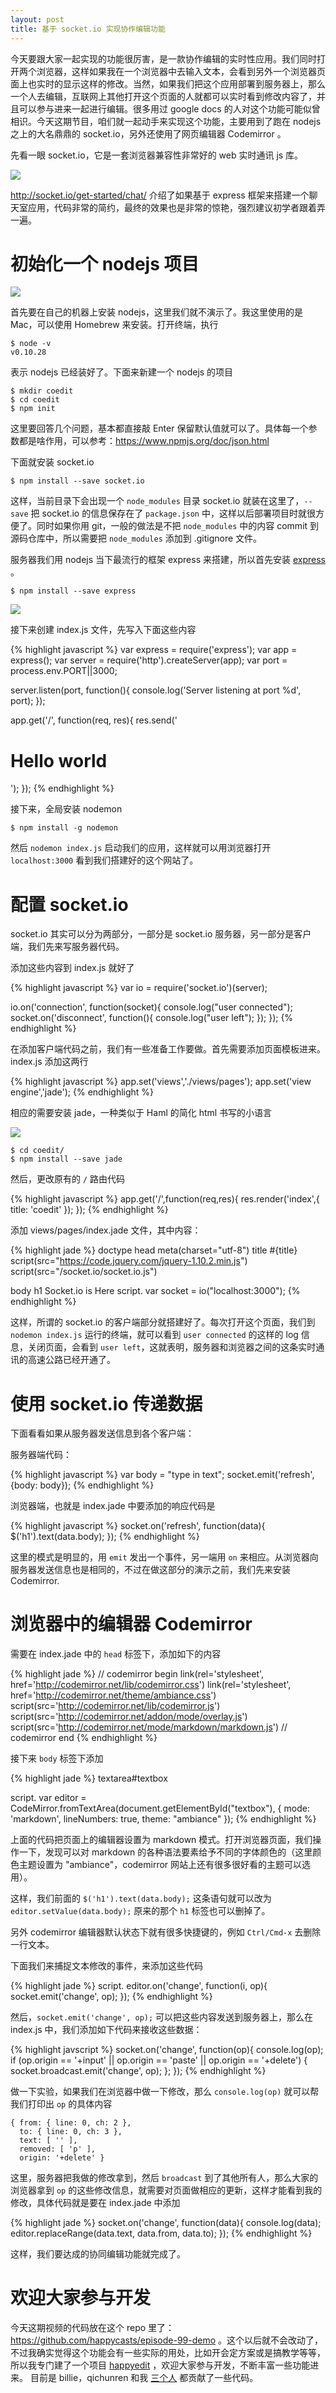 ```yaml
---
layout: post
title: 基于 socket.io 实现协作编辑功能
---
```


今天要跟大家一起实现的功能很厉害，是一款协作编辑的实时性应用。我们同时打开两个浏览器，这样如果我在一个浏览器中去输入文本，会看到另外一个浏览器页面上也实时的显示这样的修改。当然，如果我们把这个应用部署到服务器上，那么一个人去编辑，互联网上其他打开这个页面的人就都可以实时看到修改内容了，并且可以参与进来一起进行编辑。很多用过
google docs 的人对这个功能可能似曾相识。今天这期节目，咱们就一起动手来实现这个功能，主要用到了跑在
nodejs 之上的大名鼎鼎的 socket.io，另外还使用了网页编辑器 Codemirror 。


先看一眼 socket.io，它是一套浏览器兼容性非常好的 web 实时通讯 js 库。

![](http://media.happycasts.net/pic/happycasts/socketio.png)

<http://socket.io/get-started/chat/> 介绍了如果基于 express 框架来搭建一个聊天室应用，代码非常的简约，最终的效果也是非常的惊艳，强烈建议初学者跟着弄一遍。

# 初始化一个 nodejs 项目

![](http://media.happycasts.net/pic/happycasts/nodejs.jpg)

首先要在自己的机器上安装 nodejs，这里我们就不演示了。我这里使用的是 Mac，可以使用 Homebrew 来安装。打开终端，执行

~~~
$ node -v
v0.10.28
~~~

表示 nodejs 已经装好了。下面来新建一个 nodejs 的项目

~~~
$ mkdir coedit
$ cd coedit
$ npm init
~~~

这里要回答几个问题，基本都直接敲 Enter 保留默认值就可以了。具体每一个参数都是啥作用，可以参考：<https://www.npmjs.org/doc/json.html>

下面就安装 socket.io

~~~
$ npm install --save socket.io
~~~

这样，当前目录下会出现一个 `node_modules` 目录 socket.io
就装在这里了，`--save` 把 socket.io 的信息保存在了 `package.json`
中，这样以后部署项目时就很方便了。同时如果你用 git，一般的做法是不把 `node_modules`
中的内容 commit 到源码仓库中，所以需要把 `node_modules` 添加到 .gitignore 文件。


服务器我们用 nodejs 当下最流行的框架 express 来搭建，所以首先安装
[express](http://expressjs.com/) 。

~~~
$ npm install --save express
~~~

![](http://media.happycasts.net/pic/happycasts/expressjs.png)

接下来创建 index.js 文件，先写入下面这些内容

{% highlight javascript %}
var express = require('express');
var app = express();
var server = require('http').createServer(app);
var port = process.env.PORT||3000;

server.listen(port, function(){
  console.log('Server listening at port %d', port);
});

app.get('/', function(req, res){
  res.send('<h1>Hello world</h1>');
});
{% endhighlight %}

接下来，全局安装 nodemon

~~~
$ npm install -g nodemon
~~~

然后 `nodemon index.js` 启动我们的应用，这样就可以用浏览器打开 `localhost:3000` 看到我们搭建好的这个网站了。


# 配置 socket.io

socket.io 其实可以分为两部分，一部分是 socket.io
服务器，另一部分是客户端，我们先来写服务器代码。


添加这些内容到 index.js 就好了

{% highlight javascript %}
var io = require('socket.io')(server);

io.on('connection', function(socket){
  console.log("user connected");
  socket.on('disconnect', function(){
    console.log("user left");
  });
});
{% endhighlight %}


在添加客户端代码之前，我们有一些准备工作要做。首先需要添加页面模板进来。 index.js
添加这两行

{% highlight javascript %}
app.set('views','./views/pages');
app.set('view engine','jade');
{% endhighlight %}


相应的需要安装 jade，一种类似于 Haml 的简化 html 书写的小语言

![](http://media.happycasts.net/pic/happycasts/jade.png)

~~~
$ cd coedit/
$ npm install --save jade
~~~

然后，更改原有的 `/` 路由代码

{% highlight javascript %}
app.get('/',function(req,res){
  res.render('index',{
      title: 'coedit'
    });
});
{% endhighlight %}



添加 views/pages/index.jade 文件，其中内容：

{% highlight jade %}
doctype
head
  meta(charset="utf-8")
  title #{title}
  script(src="https://code.jquery.com/jquery-1.10.2.min.js")
  script(src="/socket.io/socket.io.js")

body
  h1 Socket.io is Here
  script.
    var socket = io("localhost:3000");
{% endhighlight %}


这样，所谓的 socket.io 的客户端部分就搭建好了。每次打开这个页面，我们到 `nodemon index.js` 运行的终端，就可以看到 `user connected` 的这样的 log 信息，关闭页面，会看到 `user left`，这就表明，服务器和浏览器之间的这条实时通讯的高速公路已经开通了。


# 使用 socket.io 传递数据

下面看看如果从服务器发送信息到各个客户端：

服务器端代码：

{% highlight javascript %}
var body = "type in text";
socket.emit('refresh', {body: body});
{% endhighlight %}


浏览器端，也就是 index.jade 中要添加的响应代码是

{% highlight javascript %}
socket.on('refresh', function(data){
  $('h1').text(data.body);
});
{% endhighlight %}


这里的模式是明显的，用 `emit` 发出一个事件，另一端用 `on` 来相应。从浏览器向服务器发送信息也是相同的，不过在做这部分的演示之前，我们先来安装 Codemirror.


# 浏览器中的编辑器 Codemirror

需要在 index.jade 中的 `head` 标签下，添加如下的内容

{% highlight jade %}
// codemirror begin
link(rel='stylesheet', href='http://codemirror.net/lib/codemirror.css')
link(rel='stylesheet', href='http://codemirror.net/theme/ambiance.css')
script(src='http://codemirror.net/lib/codemirror.js')
script(src='http://codemirror.net/addon/mode/overlay.js')
script(src='http://codemirror.net/mode/markdown/markdown.js')
//  codemirror end
{% endhighlight %}

接下来 `body` 标签下添加

{% highlight jade %}
textarea#textbox

script.
  var editor = CodeMirror.fromTextArea(document.getElementById("textbox"), {
    mode: 'markdown',
    lineNumbers: true,
    theme: "ambiance"
  });
{% endhighlight %}

上面的代码把页面上的编辑器设置为 markdown
模式。打开浏览器页面，我们操作一下，发现可以对 markdown
的各种语法要素给予不同的字体颜色的（这里颜色主题设置为 "ambiance"，codemirror
网站上还有很多很好看的主题可以选用）。

这样，我们前面的 `$('h1').text(data.body);` 这条语句就可以改为
`editor.setValue(data.body);` 原来的那个 `h1` 标签也可以删掉了。

另外 codemirror 编辑器默认状态下就有很多快捷键的，例如 `Ctrl/Cmd-x`
去删除一行文本。

下面我们来捕捉文本修改的事件，来添加这些代码

{% highlight jade %}
script.
  editor.on('change', function(i, op){
    socket.emit('change', op);
  });
{% endhighlight %}



然后，`socket.emit('change', op);` 可以把这些内容发送到服务器上，那么在
index.js 中，我们添加如下代码来接收这些数据：

{% highlight javscript %}
socket.on('change', function(op){
  console.log(op);
  if (op.origin == '+input' || op.origin == 'paste' || op.origin == '+delete') {
    socket.broadcast.emit('change', op);
  };
});
{% endhighlight %}


做一下实验，如果我们在浏览器中做一下修改，那么 `console.log(op)`
就可以帮我们打印出 `op` 的具体内容

~~~
{ from: { line: 0, ch: 2 },
  to: { line: 0, ch: 3 },
  text: [ '' ],
  removed: [ 'p' ],
  origin: '+delete' }
~~~

这里，服务器把我做的修改拿到，然后 `broadcast`
到了其他所有人，那么大家的浏览器拿到 `op`
的这些修改信息，就需要对页面做相应的更新，这样才能看到我的修改，具体代码就是要在
index.jade 中添加

{% highlight jade %}
socket.on('change', function(data){
  console.log(data);
  editor.replaceRange(data.text, data.from, data.to);
});
{% endhighlight %}

这样，我们要达成的协同编辑功能就完成了。


# 欢迎大家参与开发

今天这期视频的代码放在这个 repo 里了： <https://github.com/happycasts/episode-99-demo> 。这个以后就不会改动了，不过我确实觉得这个功能会有一些实际的用处，比如开会定方案或是搞教学等等，所以我专门建了一个项目
 [happyedit](https://github.com/happypeter/happyedit) ，欢迎大家参与开发，不断丰富一些功能进来。
目前是 billie，qichunren 和我 [三个人](https://github.com/happypeter/happyedit/graphs/contributors) 都贡献了一些代码。
